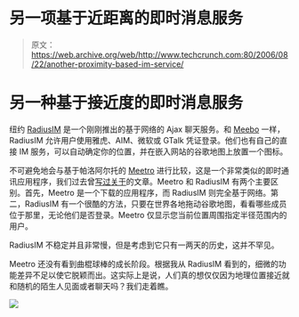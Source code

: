 # 另一项基于近距离的即时消息服务

> 原文：<https://web.archive.org/web/http://www.techcrunch.com:80/2006/08/22/another-proximity-based-im-service/>

# 另一种基于接近度的即时消息服务

 [](https://web.archive.org/web/20220128123044/http://www.radiusim.com/) 纽约 [RadiusIM](https://web.archive.org/web/20220128123044/http://www.radiusim.com/) 是一个刚刚推出的基于网络的 Ajax 聊天服务。和 [Meebo](https://web.archive.org/web/20220128123044/http://www.beta.techcrunch.com/tag/meebo) 一样，RadiusIM 允许用户使用雅虎、AIM、微软或 GTalk 凭证登录。他们也有自己的直接 IM 服务，可以自动确定你的位置，并在嵌入网站的谷歌地图上放置一个图标。

不可避免地会与基于帕洛阿尔托的 [Meetro](https://web.archive.org/web/20220128123044/http://www.meetro.com/) 进行比较，这是一个非常类似的即时通讯应用程序，我们过去曾[写过关于](https://web.archive.org/web/20220128123044/http://www.beta.techcrunch.com/tag/meetro)的文章。Meetro 和 RadiusIM 有两个主要区别。首先，Meetro 是一个下载的应用程序，而 RadiusIM 则完全基于网络。第二，RadiusIM 有一个很酷的方法，只要在世界各地拖动谷歌地图，看看哪些成员位于那里，无论他们是否登录。Meetro 仅显示您当前位置周围指定半径范围内的用户。

RadiusIM 不稳定并且非常慢，但是考虑到它只有一两天的历史，这并不罕见。

Meetro 还没有看到曲棍球棒的成长阶段。根据我从 RadiusIM 看到的，细微的功能差异不足以使它脱颖而出。这实际上是说，人们真的想仅仅因为地理位置接近就和随机的陌生人见面或者聊天吗？我们走着瞧。

![](img/8eb025da383fd1bddf2a175468c1432c.png)